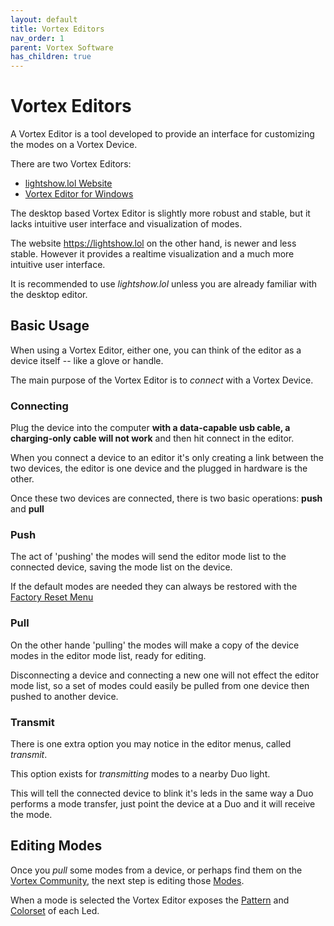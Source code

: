 ```yaml
---
layout: default
title: Vortex Editors
nav_order: 1
parent: Vortex Software
has_children: true
---
```


# Vortex Editors

A Vortex Editor is a tool developed to provide an interface for customizing the modes on a Vortex Device. 

There are two Vortex Editors:

 - [lightshow.lol Website](https://lightshow.lol)
 - [Vortex Editor for Windows](https://vortex.community/downloads)

The desktop based Vortex Editor is slightly more robust and stable, but it lacks intuitive user interface and visualization of modes. 

The website https://lightshow.lol on the other hand, is newer and less stable. However it provides a realtime visualization and a much more intuitive user interface.

It is recommended to use _lightshow.lol_ unless you are already familiar with the desktop editor.

## Basic Usage

When using a Vortex Editor, either one, you can think of the editor as a device itself -- like a glove or handle. 

The main purpose of the Vortex Editor is to _connect_ with a Vortex Device.

### Connecting

Plug the device into the computer **with a data-capable usb cable, a charging-only cable will not work** and then hit connect in the editor.

When you connect a device to an editor it's only creating a link between the two devices, the editor is one device and the plugged in hardware is the other.

Once these two devices are connected, there is two basic operations: **push** and **pull**

### Push

The act of 'pushing' the modes will send the editor mode list to the connected device, saving the mode list on the device.

If the default modes are needed they can always be restored with the [Factory Reset Menu](factory_reset_menu.html)

### Pull

On the other hande 'pulling' the modes will make a copy of the device modes in the editor mode list, ready for editing.

Disconnecting a device and connecting a new one will not effect the editor mode list, so a set of modes could easily be pulled from one device then pushed to another device.

### Transmit

There is one extra option you may notice in the editor menus, called _transmit_.

This option exists for _transmitting_ modes to a nearby Duo light.

This will tell the connected device to blink it's leds in the same way a Duo performs a mode transfer, just point the device at a Duo and it will receive the mode.

## Editing Modes

Once you _pull_ some modes from a device, or perhaps find them on the [Vortex Community](vortex_community.html), the next step is editing those [Modes](modes.html).

When a mode is selected the Vortex Editor exposes the [Pattern](patterns.html) and [Colorset](colorsets.html) of each Led.



